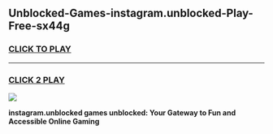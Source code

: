 
## Unblocked-Games-instagram.unblocked-Play-Free-sx44g
<h3>
<a href="https://premium76.site?title=instagram.unblocked&ref=18A1">CLICK TO PLAY</a></h3>
<hr>

<h3>
<a href="https://premium76.site?title=instagram.unblocked&ref=18A1">CLICK 2 PLAY</a>
  
</h3>

<a href="https://premium76.site?title=instagram.unblocked&ref=18A1"><img src="https://clearcache.store/games.png"></a>


**instagram.unblocked games unblocked: Your Gateway to Fun and Accessible Online Gaming**
